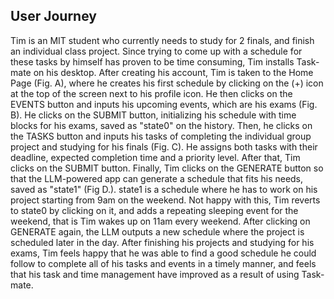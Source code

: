 ## User Journey

Tim is an MIT student who currently needs to study for 2 finals, and finish an individual class project. Since trying to come up with a schedule for these tasks by himself has proven to be time consuming, Tim installs Task-mate on his desktop. After creating his account, Tim is taken to the Home Page (Fig. A), where he creates his first schedule by clicking on the (+) icon at the top of the screen next to his profile icon. He then clicks on the EVENTS button and inputs his upcoming events, which are his exams (Fig. B). He clicks on the SUBMIT button, initializing his schedule with time blocks for his exams, saved as "state0" on the history. Then, he clicks on the TASKS button and inputs his tasks of completing the individual group project and studying for his finals (Fig. C). He assigns both tasks with their deadline, expected completion time and a priority level. After that, Tim clicks on the SUBMIT button. Finally, Tim clicks on the GENERATE button so that the LLM-powered app can generate a schedule that fits his needs, saved as "state1" (Fig D.). state1 is a schedule where he has to work on his project starting from 9am on the weekend. Not happy with this, Tim reverts to state0 by clicking on it, and adds a repeating sleeping event for the weekend, that is Tim wakes up on 11am every weekend. After clicking on GENERATE again, the LLM outputs a new schedule where the project is scheduled later in the day. After finishing his projects and studying for his exams, Tim feels happy that he was able to find a good schedule he could follow to complete all of his tasks and events in a timely manner, and feels that his task and time management have improved as a result of using Task-mate.

